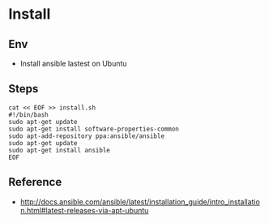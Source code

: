 # Install

## Env
- Install ansible lastest on Ubuntu

## Steps
```
cat << EOF >> install.sh
#!/bin/bash
sudo apt-get update
sudo apt-get install software-properties-common
sudo apt-add-repository ppa:ansible/ansible
sudo apt-get update
sudo apt-get install ansible
EOF
```

## Reference
- http://docs.ansible.com/ansible/latest/installation_guide/intro_installation.html#latest-releases-via-apt-ubuntu
